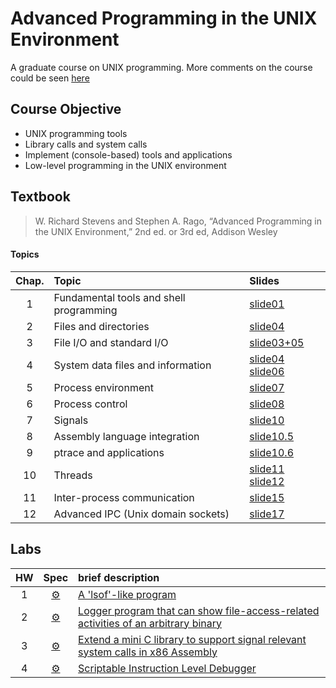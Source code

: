 # Advanced Programming in the UNIX Environment

A graduate course on UNIX programming. More comments on the course could be seen [here](https://github.com/hankshyu/NYCU-Course/blob/main/Courses/semester%206/高等UNIX程式設計.md)

## Course Objective
- UNIX programming tools
- Library calls and system calls
- Implement (console-based) tools and applications
- Low-level programming in the UNIX environment

## Textbook
> W. Richard Stevens and Stephen A. Rago, “Advanced Programming in the UNIX Environment,” 2nd ed. or 3rd ed, Addison Wesley
#### Topics

Chap. | Topic |Slides 
:--------:|:----- |:---
1 |Fundamental tools and shell programming| [slide01][sl01]
2 |Files and directories| [slide04][sl04] 
3 |File I/O and standard I/O|[slide03+05][sl03+05]
4 |System data files and information|[slide04][sl04] [slide06][sl06]
5 |Process environment|[slide07][sl07]
6 |Process control|[slide08][sl08]
7 |Signals|[slide10][sl10]
8 |Assembly language integration|[slide10.5][sl10.5]
9 |ptrace and applications|[slide10.6][sl10.6]
10 |Threads|[slide11][sl11] [slide12][sl12]
11 |Inter-process communication|[slide15][sl15]
12 |Advanced IPC (Unix domain sockets)|[slide17][sl17]

[sl01]:https://github.com/hankshyu/Advanced-Programming-in-the-UNIX-Environment/blob/main/Slides/01-ov%2Btools.pdf
[sl04]:https://github.com/hankshyu/Advanced-Programming-in-the-UNIX-Environment/blob/main/Slides/04-file%2Bdir.pdf
[sl03+05]:https://github.com/hankshyu/Advanced-Programming-in-the-UNIX-Environment/blob/main/Slides/03%2B05-file%2Bstdio.pdf

[sl04]:https://github.com/hankshyu/Advanced-Programming-in-the-UNIX-Environment/blob/main/Slides/04-file%2Bdir.pdf
[sl06]:https://github.com/hankshyu/Advanced-Programming-in-the-UNIX-Environment/blob/main/Slides/06-sysinfo.pdf

[sl07]:https://github.com/hankshyu/Advanced-Programming-in-the-UNIX-Environment/blob/main/Slides/07-procenv.pdf
[sl08]:https://github.com/hankshyu/Advanced-Programming-in-the-UNIX-Environment/blob/main/Slides/08-procctrl.pdf
[sl10]:https://github.com/hankshyu/Advanced-Programming-in-the-UNIX-Environment/blob/main/Slides/10-signals.pdf

[sl10.5]:https://github.com/hankshyu/Advanced-Programming-in-the-UNIX-Environment/blob/main/Slides/10.5-assembly.pdf
[sl10.6]:https://github.com/hankshyu/Advanced-Programming-in-the-UNIX-Environment/blob/main/Slides/10.6-ptrace.pdf

[sl11]:https://github.com/hankshyu/Advanced-Programming-in-the-UNIX-Environment/blob/main/Slides/11-threads.pdf

[sl12]:https://github.com/hankshyu/Advanced-Programming-in-the-UNIX-Environment/blob/main/Slides/12-threadctrl.pdf

[sl15]:https://github.com/hankshyu/Advanced-Programming-in-the-UNIX-Environment/blob/main/Slides/15-classipc.pdf

[sl17]:https://github.com/hankshyu/Advanced-Programming-in-the-UNIX-Environment/blob/main/Slides/17-advipc.pdf



## Labs 
HW | Spec |brief description
:---:|:-----:|:-----
1|[⚙️][s1]|[A 'lsof'-like program][l1]
2|[⚙️][s2]|[Logger program that can show file-access-related activities of an arbitrary binary][l2]
3|[⚙️][s3]|[Extend a mini C library to support signal relevant system calls in x86 Assembly][l3]
4|[⚙️][s4]|[Scriptable Instruction Level Debugger][l4]


[s1]:https://github.com/hankshyu/Advanced-Programming-in-the-UNIX-Environment/blob/main/HW1/unix_hw1.pdf
[s2]:https://github.com/hankshyu/Advanced-Programming-in-the-UNIX-Environment/blob/main/HW2/unix_hw2.pdf
[s3]:https://github.com/hankshyu/Advanced-Programming-in-the-UNIX-Environment/blob/main/HW3/unix_hw3.pdf
[s4]:https://github.com/hankshyu/Advanced-Programming-in-the-UNIX-Environment/blob/main/HW4/unix_hw4.pdf


[l1]:https://github.com/hankshyu/Advanced-Programming-in-the-UNIX-Environment/tree/main/HW1
[l2]:https://github.com/hankshyu/Advanced-Programming-in-the-UNIX-Environment/tree/main/HW2
[l3]:https://github.com/hankshyu/Advanced-Programming-in-the-UNIX-Environment/tree/main/HW3
[l4]:https://github.com/hankshyu/Advanced-Programming-in-the-UNIX-Environment/tree/main/HW4
